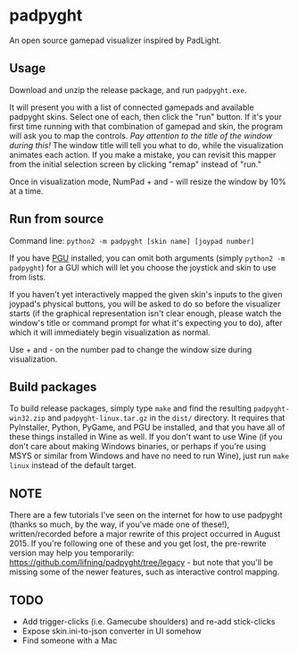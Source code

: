 padpyght
========
An open source gamepad visualizer inspired by PadLight.

Usage
-----
Download and unzip the release package, and run `padpyght.exe`.

It will present you with a list of connected gamepads and available padpyght skins.
Select one of each, then click the "run" button.
If it's your first time running with that combination of gamepad and skin, the program will ask you to map the controls.
*Pay attention to the title of the window during this!*
The window title will tell you what to do, while the visualization animates each action.
If you make a mistake, you can revisit this mapper from the initial selection screen by clicking "remap" instead of "run."

Once in visualization mode, NumPad + and - will resize the window by 10% at a time.

Run from source
---------------
Command line: `python2 -m padpyght [skin name] [joypad number]`

If you have [PGU](http://code.google.com/p/pgu/) installed, you can omit both
arguments (simply `python2 -m padpyght`) for a GUI which will let you choose the
joystick and skin to use from lists.

If you haven't yet interactively mapped the given skin's inputs to the given
joypad's physical buttons, you will be asked to do so before the visualizer
starts (if the graphical representation isn't clear enough, please watch the
window's title or command prompt for what it's expecting you to do), after which
it will immediately begin visualization as normal.

Use + and - on the number pad to change the window size during visualization.

Build packages
--------------
To build release packages, simply type `make` and find the resulting `padpyght-win32.zip` and `padpyght-linux.tar.gz` in the `dist/` directory.
It requires that PyInstaller, Python, PyGame, and PGU be installed, and that you have all of these things installed in Wine as well.
If you don't want to use Wine (if you don't care about making Windows binaries, or perhaps if you're using MSYS or similar from Windows and have no need to run Wine), just run `make linux` instead of the default target.

NOTE
----
There are a few tutorials I've seen on the internet for how to use padpyght (thanks so much, by the way, if you've made one of these!), written/recorded before a major rewrite of this project occurred in August 2015.  If you're following one of these and you get lost, the pre-rewrite version may help you temporarily: https://github.com/lifning/padpyght/tree/legacy - but note that you'll be missing some of the newer features, such as interactive control mapping.

TODO
----
- Add trigger-clicks (i.e. Gamecube shoulders) and re-add stick-clicks
- Expose skin.ini-to-json converter in UI somehow
- Find someone with a Mac

